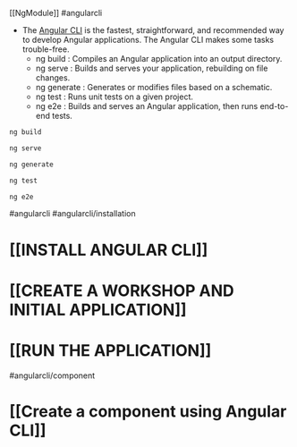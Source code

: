 [[NgModule]]
#angularcli 
- The [Angular CLI](https://angular.io/cli#cli-overview-and-command-reference) is the fastest, straightforward, and recommended way to develop Angular applications. The Angular CLI makes some tasks trouble-free.
	- ng build : Compiles an Angular application into an output directory.
	- ng serve : Builds and serves your application, rebuilding on file changes.
	- ng generate : Generates or modifies files based on a schematic.
	- ng test :  Runs unit tests on a given project.
	- ng e2e : Builds and serves an Angular application, then runs end-to-end tests.

```cmd
ng build
```

```cmd
ng serve
```

```cmd
ng generate
```

```cmd
ng test
```

```cmd
ng e2e
```

#angularcli  #angularcli/installation 
# [[INSTALL ANGULAR CLI]]
# [[CREATE A WORKSHOP AND INITIAL APPLICATION]]
# [[RUN THE APPLICATION]]

#angularcli/component
# [[Create a component using Angular CLI]]